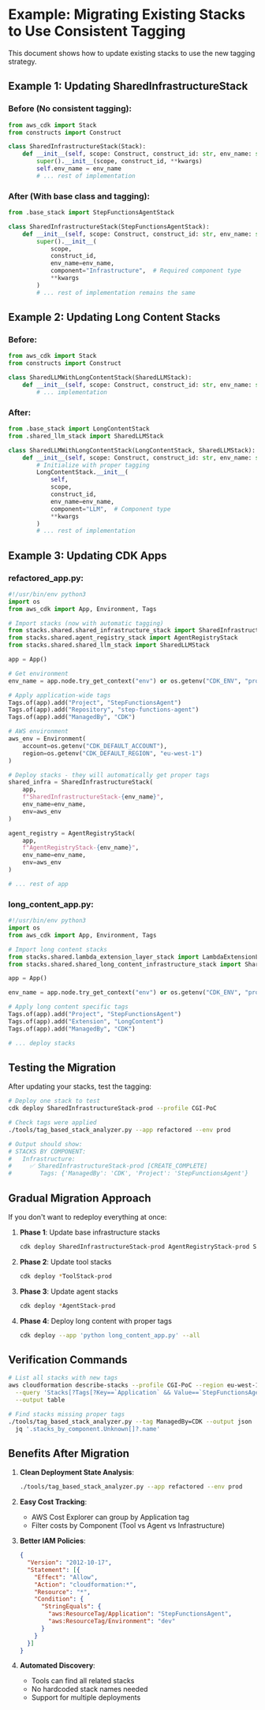 # Example: Migrating Existing Stacks to Use Consistent Tagging

This document shows how to update existing stacks to use the new tagging strategy.

## Example 1: Updating SharedInfrastructureStack

### Before (No consistent tagging):
```python
from aws_cdk import Stack
from constructs import Construct

class SharedInfrastructureStack(Stack):
    def __init__(self, scope: Construct, construct_id: str, env_name: str = "prod", **kwargs) -> None:
        super().__init__(scope, construct_id, **kwargs)
        self.env_name = env_name
        # ... rest of implementation
```

### After (With base class and tagging):
```python
from .base_stack import StepFunctionsAgentStack

class SharedInfrastructureStack(StepFunctionsAgentStack):
    def __init__(self, scope: Construct, construct_id: str, env_name: str = "prod", **kwargs) -> None:
        super().__init__(
            scope, 
            construct_id,
            env_name=env_name,
            component="Infrastructure",  # Required component type
            **kwargs
        )
        # ... rest of implementation remains the same
```

## Example 2: Updating Long Content Stacks

### Before:
```python
from aws_cdk import Stack
from constructs import Construct

class SharedLLMWithLongContentStack(SharedLLMStack):
    def __init__(self, scope: Construct, construct_id: str, env_name: str = "prod", **kwargs) -> None:
        # ... implementation
```

### After:
```python
from .base_stack import LongContentStack
from .shared_llm_stack import SharedLLMStack

class SharedLLMWithLongContentStack(LongContentStack, SharedLLMStack):
    def __init__(self, scope: Construct, construct_id: str, env_name: str = "prod", **kwargs) -> None:
        # Initialize with proper tagging
        LongContentStack.__init__(
            self,
            scope, 
            construct_id,
            env_name=env_name,
            component="LLM",  # Component type
            **kwargs
        )
        # ... rest of implementation
```

## Example 3: Updating CDK Apps

### refactored_app.py:
```python
#!/usr/bin/env python3
import os
from aws_cdk import App, Environment, Tags

# Import stacks (now with automatic tagging)
from stacks.shared.shared_infrastructure_stack import SharedInfrastructureStack
from stacks.shared.agent_registry_stack import AgentRegistryStack
from stacks.shared.shared_llm_stack import SharedLLMStack

app = App()

# Get environment
env_name = app.node.try_get_context("env") or os.getenv("CDK_ENV", "prod")

# Apply application-wide tags
Tags.of(app).add("Project", "StepFunctionsAgent")
Tags.of(app).add("Repository", "step-functions-agent")
Tags.of(app).add("ManagedBy", "CDK")

# AWS environment
aws_env = Environment(
    account=os.getenv("CDK_DEFAULT_ACCOUNT"),
    region=os.getenv("CDK_DEFAULT_REGION", "eu-west-1")
)

# Deploy stacks - they will automatically get proper tags
shared_infra = SharedInfrastructureStack(
    app, 
    f"SharedInfrastructureStack-{env_name}",
    env_name=env_name,
    env=aws_env
)

agent_registry = AgentRegistryStack(
    app, 
    f"AgentRegistryStack-{env_name}",
    env_name=env_name,
    env=aws_env
)

# ... rest of app
```

### long_content_app.py:
```python
#!/usr/bin/env python3
import os
from aws_cdk import App, Environment, Tags

# Import long content stacks
from stacks.shared.lambda_extension_layer_stack import LambdaExtensionLayerStack
from stacks.shared.shared_long_content_infrastructure_stack import SharedLongContentInfrastructureStack

app = App()

env_name = app.node.try_get_context("env") or os.getenv("CDK_ENV", "prod")

# Apply long content specific tags
Tags.of(app).add("Project", "StepFunctionsAgent")
Tags.of(app).add("Extension", "LongContent")
Tags.of(app).add("ManagedBy", "CDK")

# ... deploy stacks
```

## Testing the Migration

After updating your stacks, test the tagging:

```bash
# Deploy one stack to test
cdk deploy SharedInfrastructureStack-prod --profile CGI-PoC

# Check tags were applied
./tools/tag_based_stack_analyzer.py --app refactored --env prod

# Output should show:
# STACKS BY COMPONENT:
#   Infrastructure:
#     ✅ SharedInfrastructureStack-prod [CREATE_COMPLETE]
#        Tags: {'ManagedBy': 'CDK', 'Project': 'StepFunctionsAgent'}
```

## Gradual Migration Approach

If you don't want to redeploy everything at once:

1. **Phase 1**: Update base infrastructure stacks
   ```bash
   cdk deploy SharedInfrastructureStack-prod AgentRegistryStack-prod SharedLLMStack-prod
   ```

2. **Phase 2**: Update tool stacks
   ```bash
   cdk deploy *ToolStack-prod
   ```

3. **Phase 3**: Update agent stacks
   ```bash
   cdk deploy *AgentStack-prod
   ```

4. **Phase 4**: Deploy long content with proper tags
   ```bash
   cdk deploy --app 'python long_content_app.py' --all
   ```

## Verification Commands

```bash
# List all stacks with new tags
aws cloudformation describe-stacks --profile CGI-PoC --region eu-west-1 \
  --query 'Stacks[?Tags[?Key==`Application` && Value==`StepFunctionsAgent`]].{Name:StackName,Status:StackStatus}' \
  --output table

# Find stacks missing proper tags
./tools/tag_based_stack_analyzer.py --tag ManagedBy=CDK --output json | \
  jq '.stacks_by_component.Unknown[]?.name'
```

## Benefits After Migration

1. **Clean Deployment State Analysis**:
   ```bash
   ./tools/tag_based_stack_analyzer.py --app refactored --env prod
   ```

2. **Easy Cost Tracking**:
   - AWS Cost Explorer can group by Application tag
   - Filter costs by Component (Tool vs Agent vs Infrastructure)

3. **Better IAM Policies**:
   ```json
   {
     "Version": "2012-10-17",
     "Statement": [{
       "Effect": "Allow",
       "Action": "cloudformation:*",
       "Resource": "*",
       "Condition": {
         "StringEquals": {
           "aws:ResourceTag/Application": "StepFunctionsAgent",
           "aws:ResourceTag/Environment": "dev"
         }
       }
     }]
   }
   ```

4. **Automated Discovery**:
   - Tools can find all related stacks
   - No hardcoded stack names needed
   - Support for multiple deployments